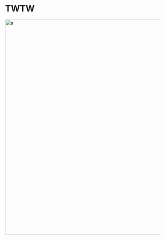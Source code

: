 # TWTW
<img width="700" alt="a"  src="https://github.com/user-attachments/assets/3c2ded82-78af-4adc-a6c0-fbd4c356d3c1">


